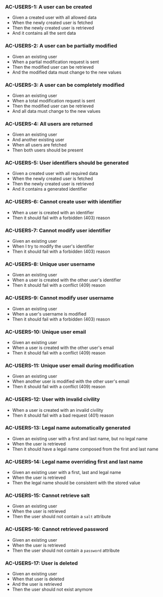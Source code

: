 ### AC-USERS-1: A user can be created

* Given a created user with all allowed data
* When the newly created user is fetched
* Then the newly created user is retrieved
* And it contains all the sent data

### AC-USERS-2: A user can be partially modified

* Given an existing user
* When a partial modification request is sent
* Then the modified user can be retrieved
* And the modified data must change to the new values

### AC-USERS-3: A user can be completely modified

* Given an existing user
* When a total modification request is sent
* Then the modified user can be retrieved
* And all data must change to the new values

### AC-USERS-4: All users are returned

* Given an existing user
* And another existing user
* When all users are fetched
* Then both users should be present

### AC-USERS-5: User identifiers should be generated

* Given a created user with all required data
* When the newly created user is fetched
* Then the newly created user is retrieved
* And it contains a generated identifier

### AC-USERS-6: Cannot create user with identifier

* When a user is created with an identifier
* Then it should fail with a forbidden (403) reason

### AC-USERS-7: Cannot modify user identifier

* Given an existing user
* When I try to modify the user's identifier
* Then it should fail with a forbidden (403) reason

### AC-USERS-8: Unique user username

* Given an existing user
* When a user is created with the other user's identifier
* Then it should fail with a conflict (409) reason

### AC-USERS-9: Cannot modify user username

* Given an existing user
* When a user's username is modified
* Then it should fail with a forbidden (403) reason

### AC-USERS-10: Unique user email

* Given an existing user
* When a user is created with the other user's email
* Then it should fail with a conflict (409) reason

### AC-USERS-11: Unique user email during modification

* Given an existing user
* When another user is modified with the other user's email
* Then it should fail with a conflict (409) reason

### AC-USERS-12: User with invalid civility

* When a user is created with an invalid civility
* Then it should fail with a bad request (401) reason

### AC-USERS-13: Legal name automatically generated

* Given an existing user with a first and last name, but no legal name
* When the user is retrieved
* Then it should have a legal name composed from the first and last name

### AC-USERS-14: Legal name overriding first and last name

* Given an existing user with a first, last and legal name
* When the user is retrieved
* Then the legal name should be consistent with the stored value

### AC-USERS-15: Cannot retrieve salt

* Given an existing user
* When the user is retrieved
* Then the user should not contain a `salt` attribute

### AC-USERS-16: Cannot retrieved password

* Given an existing user
* When the user is retrieved
* Then the user should not contain a `password` attribute

### AC-USERS-17: User is deleted

* Given an existing user
* When that user is deleted
* And the user is retrieved
* Then the user should not exist anymore